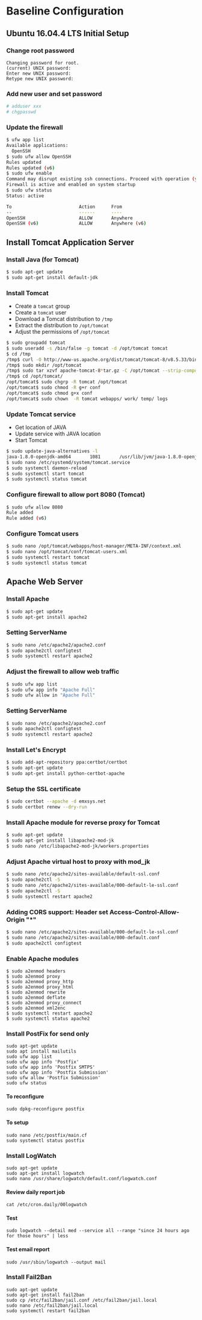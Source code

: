 # Baseline Configuration

## Ubuntu 16.04.4 LTS Initial Setup

### Change root password
```
Changing password for root.
(current) UNIX password: 
Enter new UNIX password: 
Retype new UNIX password: 
```

### Add new user and set password
```bash
# adduser xxx
# chgpasswd 
```

### Update the firewall
```bash
$ ufw app list
Available applications:
  OpenSSH
$ sudo ufw allow OpenSSH
Rules updated
Rules updated (v6)
$ sudo ufw enable
Command may disrupt existing ssh connections. Proceed with operation (y|n)? y
Firewall is active and enabled on system startup
$ sudo ufw status
Status: active

To                         Action      From
--                         ------      ----
OpenSSH                    ALLOW       Anywhere                  
OpenSSH (v6)               ALLOW       Anywhere (v6)             
```

## Install Tomcat Application Server

### Install Java (for Tomcat)
```bash
$ sudo apt-get update
$ sudo apt-get install default-jdk
```

### Install Tomcat
- Create a `tomcat` group
- Create a `tomcat` user
- Download a Tomcat distribution to `/tmp`
- Extract the distribution to `/opt/tomcat`
- Adjust the permissions of `/opt/tomcat`
```bash
$ sudo groupadd tomcat
$ sudo useradd -s /bin/false -g tomcat -d /opt/tomcat tomcat
$ cd /tmp
/tmp$ curl -O http://www-us.apache.org/dist/tomcat/tomcat-8/v8.5.33/bin/apache-tomcat-8.5.33.tar.gz
/tmp$ sudo mkdir /opt/tomcat
/tmp$ sudo tar xzvf apache-tomcat-8*tar.gz -C /opt/tomcat --strip-components=1
/tmp$ cd /opt/tomcat/
/opt/tomcat$ sudo chgrp -R tomcat /opt/tomcat
/opt/tomcat$ sudo chmod -R g+r conf
/opt/tomcat$ sudo chmod g+x conf
/opt/tomcat$ sudo chown  -R tomcat webapps/ work/ temp/ logs
```

### Update Tomcat service
- Get location of JAVA 
- Update service with JAVA location
- Start Tomcat
```bash
$ sudo update-java-alternatives -l
java-1.8.0-openjdk-amd64       1081       /usr/lib/jvm/java-1.8.0-openjdk-amd64
$ sudo nano /etc/systemd/system/tomcat.service
$ sudo systemctl daemon-reload
$ sudo systemctl start tomcat
$ sudo systemctl status tomcat
```

### Configure firewall to allow port 8080 (Tomcat)
```bash
$ sudo ufw allow 8080
Rule added
Rule added (v6)
```

### Configure Tomcat users
``` bash
$ sudo nano /opt/tomcat/webapps/host-manager/META-INF/context.xml
$ sudo nano /opt/tomcat/conf/tomcat-users.xml
$ sudo systemctl restart tomcat
$ sudo systemctl status tomcat

```

## Apache Web Server

### Install Apache
```bash
$ sudo apt-get update
$ sudo apt-get install apache2
```

### Setting ServerName
```bash
$ sudo nano /etc/apache2/apache2.conf 
$ sudo apache2ctl configtest
$ sudo systemctl restart apache2
```

### Adjust the firewall to allow web traffic
```bash
$ sudo ufw app list
$ sudo ufw app info "Apache Full"
$ sudo ufw allow in "Apache Full"
```

### Setting ServerName
```bash
$ sudo nano /etc/apache2/apache2.conf 
$ sudo apache2ctl configtest
$ sudo systemctl restart apache2
```

### Install Let\'s Encrypt
```bash
$ sudo add-apt-repository ppa:certbot/certbot
$ sudo apt-get update
$ sudo apt-get install python-certbot-apache
```

### Setup the SSL certificate
```bash
$ sudo certbot --apache -d emxsys.net
$ sudo certbot renew --dry-run
```

### Install Apache module for reverse proxy for Tomcat
```bash
$ sudo apt-get update
$ sudo apt-get install libapache2-mod-jk
$ sudo nano /etc/libapache2-mod-jk/workers.properties 
```

### Adjust Apache virtual host to proxy with mod_jk
```bash
$ sudo nano /etc/apache2/sites-available/default-ssl.conf 
$ sudo apache2ctl -S
$ sudo nano /etc/apache2/sites-available/000-default-le-ssl.conf 
$ sudo apache2ctl -S
$ sudo systemctl restart apache2
```

### Adding CORS support: Header set Access-Control-Allow-Origin "*"
```bash
$ sudo nano /etc/apache2/sites-available/000-default-le-ssl.conf 
$ sudo nano /etc/apache2/sites-available/000-default.conf 
$ sudo apache2ctl configtest
```

### Enable Apache modules
```shell
$ sudo a2enmod headers
$ sudo a2enmod proxy
$ sudo a2enmod proxy_http
$ sudo a2enmod proxy_html
$ sudo a2enmod rewrite
$ sudo a2enmod deflate
$ sudo a2enmod proxy_connect
$ sudo a2enmod xml2enc
$ sudo systemctl restart apache2
$ sudo systemctl status apache2
```
### Install PostFix for send only
```shell
sudo apt-get update
sudo apt install mailutils
sudo ufw app list
sudo ufw app info 'Postfix'
sudo ufw app info 'Postfix SMTPS'
sudo ufw app info 'Postfix Submission'
sudo ufw allow 'Postfix Submission'
sudo ufw status
```
#### To reconfigure
```shell
sudo dpkg-reconfigure postfix
```
#### To setup 
```shell
sudo nano /etc/postfix/main.cf
sudo systemctl status postfix
```

### Install LogWatch
```shell
sudo apt-get update
sudo apt-get install logwatch
sudo nano /usr/share/logwatch/default.conf/logwatch.conf 
```
#### Review daily report job
```shell
cat /etc/cron.daily/00logwatch 
```
#### Test
```shell
sudo logwatch --detail med --service all --range "since 24 hours ago for those hours" | less  
```
#### Test email report
```shell
sudo /usr/sbin/logwatch --output mail
```

### Install Fail2Ban
```shell
sudo apt-get update
sudo apt-get install fail2ban
sudo cp /etc/fail2ban/jail.conf /etc/fail2ban/jail.local
sudo nano /etc/fail2ban/jail.local 
sudo systemctl restart fail2ban
```
